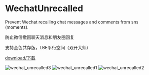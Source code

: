 # WechatUnrecalled 

Prevent Wechat recalling chat messages and comments from sns (moments).

防止微信撤回聊天消息和朋友圈回复

支持金色共存版，LBE平行空间（双开大师）

[download/下载](https://github.com/fkzhang/WechatUnrecalled/releases/download/v1.0.0/WechatUnrecalled1.0.0.apk)

![wechat_unrecalled3](https://cloud.githubusercontent.com/assets/15953618/12529559/fb032d74-c1bb-11e5-8571-19e28e5ced25.png)
![wechat_unrecalled1](https://cloud.githubusercontent.com/assets/15953618/12529562/fe2c9e36-c1bb-11e5-91d2-e254a838ddf8.png)
![wechat_unrecalled2](https://cloud.githubusercontent.com/assets/15953618/12529563/0106de50-c1bc-11e5-9ae2-17a33cbfc5a5.png)
